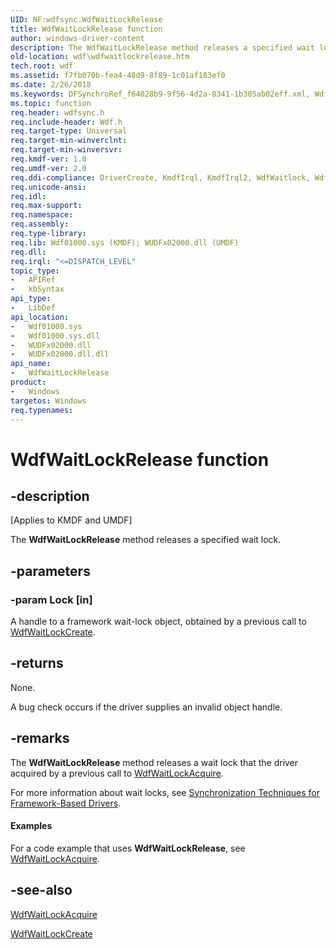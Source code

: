 ```yaml
---
UID: NF:wdfsync.WdfWaitLockRelease
title: WdfWaitLockRelease function
author: windows-driver-content
description: The WdfWaitLockRelease method releases a specified wait lock.
old-location: wdf\wdfwaitlockrelease.htm
tech.root: wdf
ms.assetid: f7fb070b-fea4-48d9-8f89-1c01af183ef0
ms.date: 2/26/2018
ms.keywords: DFSynchroRef_f64028b9-9f56-4d2a-8341-1b305ab02eff.xml, WdfWaitLockRelease, WdfWaitLockRelease method, kmdf.wdfwaitlockrelease, wdf.wdfwaitlockrelease, wdfsync/WdfWaitLockRelease
ms.topic: function
req.header: wdfsync.h
req.include-header: Wdf.h
req.target-type: Universal
req.target-min-winverclnt: 
req.target-min-winversvr: 
req.kmdf-ver: 1.0
req.umdf-ver: 2.0
req.ddi-compliance: DriverCreate, KmdfIrql, KmdfIrql2, WdfWaitlock, WdfWaitlockRelease
req.unicode-ansi: 
req.idl: 
req.max-support: 
req.namespace: 
req.assembly: 
req.type-library: 
req.lib: Wdf01000.sys (KMDF); WUDFx02000.dll (UMDF)
req.dll: 
req.irql: "<=DISPATCH_LEVEL"
topic_type:
-	APIRef
-	kbSyntax
api_type:
-	LibDef
api_location:
-	Wdf01000.sys
-	Wdf01000.sys.dll
-	WUDFx02000.dll
-	WUDFx02000.dll.dll
api_name:
-	WdfWaitLockRelease
product:
-	Windows
targetos: Windows
req.typenames: 
---
```


# WdfWaitLockRelease function


## -description


<p class="CCE_Message">[Applies to KMDF and UMDF]</p>

The <b>WdfWaitLockRelease</b> method releases a specified wait lock.


## -parameters




### -param Lock [in]

A handle to a framework wait-lock object, obtained by a previous call to <a href="https://msdn.microsoft.com/library/windows/hardware/ff551171">WdfWaitLockCreate</a>.


## -returns



None.

A bug check occurs if the driver supplies an invalid object handle.






## -remarks



The <b>WdfWaitLockRelease</b> method releases a wait lock that the driver acquired by a previous call to <a href="https://msdn.microsoft.com/library/windows/hardware/ff551168">WdfWaitLockAcquire</a>.

For more information about wait locks, see <a href="https://docs.microsoft.com/windows-hardware/drivers/wdf/synchronization-techniques-for-wdf-drivers">Synchronization Techniques for Framework-Based Drivers</a>.


#### Examples

For a code example that uses <b>WdfWaitLockRelease</b>, see <a href="https://msdn.microsoft.com/library/windows/hardware/ff551168">WdfWaitLockAcquire</a>.

<div class="code"></div>



## -see-also




<a href="https://msdn.microsoft.com/library/windows/hardware/ff551168">WdfWaitLockAcquire</a>



<a href="https://msdn.microsoft.com/library/windows/hardware/ff551171">WdfWaitLockCreate</a>
 

 

